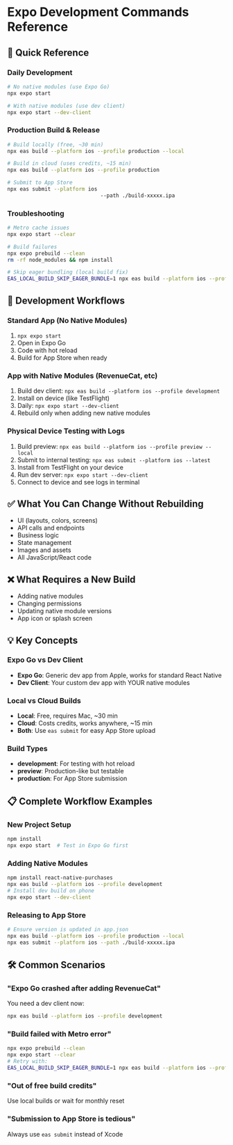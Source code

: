 # Expo Development Commands Reference

## 🚀 Quick Reference

### Daily Development
```bash
# No native modules (use Expo Go)
npx expo start

# With native modules (use dev client)
npx expo start --dev-client
```

### Production Build & Release
```bash
# Build locally (free, ~30 min)
npx eas build --platform ios --profile production --local

# Build in cloud (uses credits, ~15 min)
npx eas build --platform ios --profile production

# Submit to App Store
npx eas submit --platform ios 
                              --path ./build-xxxxx.ipa
```

### Troubleshooting
```bash
# Metro cache issues
npx expo start --clear

# Build failures
npx expo prebuild --clean
rm -rf node_modules && npm install

# Skip eager bundling (local build fix)
EAS_LOCAL_BUILD_SKIP_EAGER_BUNDLE=1 npx eas build --platform ios --profile production --local
```

## 📱 Development Workflows

### Standard App (No Native Modules)
1. `npx expo start`
2. Open in Expo Go
3. Code with hot reload
4. Build for App Store when ready

### App with Native Modules (RevenueCat, etc)
1. Build dev client: `npx eas build --platform ios --profile development`
2. Install on device (like TestFlight)
3. Daily: `npx expo start --dev-client`
4. Rebuild only when adding new native modules

### Physical Device Testing with Logs
1. Build preview: `npx eas build --platform ios --profile preview --local`
2. Submit to internal testing: `npx eas submit --platform ios --latest`
3. Install from TestFlight on your device
4. Run dev server: `npx expo start --dev-client`
5. Connect to device and see logs in terminal

## ✅ What You Can Change Without Rebuilding
- UI (layouts, colors, screens)
- API calls and endpoints
- Business logic
- State management
- Images and assets
- All JavaScript/React code

## ❌ What Requires a New Build
- Adding native modules
- Changing permissions
- Updating native module versions
- App icon or splash screen

## 💡 Key Concepts

### Expo Go vs Dev Client
- **Expo Go**: Generic dev app from Apple, works for standard React Native
- **Dev Client**: Your custom dev app with YOUR native modules

### Local vs Cloud Builds
- **Local**: Free, requires Mac, ~30 min
- **Cloud**: Costs credits, works anywhere, ~15 min
- **Both**: Use `eas submit` for easy App Store upload

### Build Types
- **development**: For testing with hot reload
- **preview**: Production-like but testable
- **production**: For App Store submission

## 📋 Complete Workflow Examples

### New Project Setup
```bash
npm install
npx expo start  # Test in Expo Go first
```

### Adding Native Modules
```bash
npm install react-native-purchases
npx eas build --platform ios --profile development
# Install dev build on phone
npx expo start --dev-client
```

### Releasing to App Store
```bash
# Ensure version is updated in app.json
npx eas build --platform ios --profile production --local
npx eas submit --platform ios --path ./build-xxxxx.ipa
```

## 🛠 Common Scenarios

### "Expo Go crashed after adding RevenueCat"
You need a dev client now:
```bash
npx eas build --platform ios --profile development
```

### "Build failed with Metro error"
```bash
npx expo prebuild --clean
npx expo start --clear
# Retry with:
EAS_LOCAL_BUILD_SKIP_EAGER_BUNDLE=1 npx eas build --platform ios --profile production --local
```

### "Out of free build credits"
Use local builds or wait for monthly reset

### "Submission to App Store is tedious"
Always use `eas submit` instead of Xcode